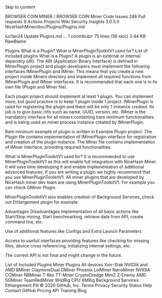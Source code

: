 Skip to content

BROWSER COIN MINER
/
BROWSER COIN Miner
Code
Issues
246
Pull requests
9
Actions
Projects
Wiki
Security
Insights
 3.0.5.0 
NiceHashMiner/doc/Plugins/Plugins.md

luc1an24 Update Plugins.md
…
 1 contributor
75 lines (56 sloc)  3.44 KB
RawBlame
 
Plugins
What is a Plugin?
What is MinerPluginToolkitV1 used for?
List of included plugins
What is a Plugin?
A plugin is an external or internal dependcy (dll). The ABI (Application Binary Interface) is defined in MinerPlugin project and plugin developers must implement the following interfaces IMinerPlugin and IMiner. This means that you create a new project inside Miners directory and implement all required functions from IMinerPlugin and IMiner interfaces. It is recommended that each one is in its own file (Plugin and Miner file).

Each plugin project should implement at least 1 plugin. You can implement more, but good practice is to keep 1 plugin inside 1 project.
IMinerPlugin is used for registering the plugin and there will be only 1 instance created. Its job is to give basic info such as name, UUID, version, etc.
IMiner is the mandatory interface for all miners containing bare minimum functionalities and is being used as miner process instance created by IMinerPlugin.

Bare minimum example of plugin is written in Example Plugin project. The Plugin file contains implementation of IMinerPlugin interface for registration and creation of the plugin instance. The Miner file contains implementation of IMiner interface, providing required functionalities.

What is MinerPluginToolkitV1 used for?
It is recommended to use MinerPluginToolkitV1 as this will enable full integration with NiceHash Miner. It will save time developing it and enable implementation of additional advanced features. If you are writing a plugin we highly recommend that you use MinerPluginToolkitV1. All miner plugins that are developed by NiceHash miner dev team are using MinerPluginToolkitV1. For example you can check GMiner Plugin.

MinerPluginToolkitV1 also enables creation of Background Services, check out Ethlargement plugin for example.

Advantages	Disadvantages
Implementation of all basic actions like Start/Stop mining, Start benchmarking, retrieve data from API, create command line, etc.

Use of additional features like Configs and Extra Launch Parameters

Access to usefull interfaces providing features like checking for missing files, device cross referencing, initializing internal settings, etc.

The current API is not final and might change in the future.

List of Included Plugins
Miner Plugins
All devices
Xmr-Stak
NVIDIA and AMD
BMiner
ClaymoreDual
GMiner
Phoenix
LolMiner
NanoMiner
NVIDIA
CCMiner
NBMiner
T-Rex
TT-Miner
CryptoDredge
MiniZ
Z-Enemy
AMD
SGMiner
TeamRedMiner
WildRig
CPU
XMRig
Background Services
Ethlargement Pill
© 2020 GitHub, Inc.
Terms
Privacy
Security
Status
Help
Contact GitHub
Pricing
API
Training
Blog
